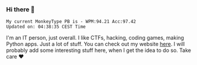 ### Hi there 👋
<!-- PB START -->
```
My current MonkeyType PB is - WPM:94.21 Acc:97.42
Updated on: 04:38:35 CEST Time
```
<!-- PB END -->
I'm an IT person, just overall. I like CTFs, hacking, coding games, making Python apps. Just a lot of stuff.
You can check out my website [here](https://skill3472.github.io/).
I will probably add some interesting stuff here, when I get the idea to do so. Take care ❤️
